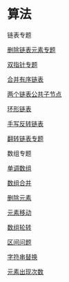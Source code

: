 # 算法

链表专题

[删除链表元素专题](链表/删除链表元素专题.md)

[双指针专题](链表/双指针专题.md)

[合并有序链表](链表/合并有序链表.md)

[两个链表公共子节点](链表/两个链表公共子节点.md)

[环形链表](链表/链表中环的问题.md)

[手写反转链表](链表/手写反转链表.md)

[翻转链表专题](链表/反转链表专题.md)



数组专题

[单调数组](数组/单调数组.md)

[数组合并](数组/数组合并.md)

[删除元素](数组/删除元素专题.md)

[元素移动](数组/元素移动专题.md)

[数组轮转](数组/数组轮转.md)

[区间问题](数组/区间问题.md)

[字符串替换](数组/字符串替换.md)

[元素出现次数](数组/元素出现次数专题.md)


